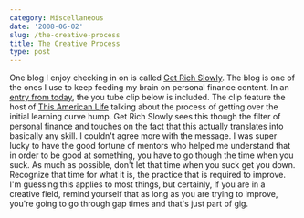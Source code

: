 ```yaml
---
category: Miscellaneous
date: '2008-06-02'
slug: /the-creative-process
title: The Creative Process
type: post
---
```



One blog I enjoy checking in on is called
[Get Rich Slowly](http://www.getrichslowly.org/). The blog is one
of the ones I use to keep feeding my brain on personal finance
content. In an
[entry from today](http://www.getrichslowly.org/blog/2008/06/02/closing-the-gap-between-dreams-and-reality/),
the you tube clip below is included. The clip feature the host of
[This American Life](http://www.thisamericanlife.org/) talking
about the process of getting over the initial learning curve hump.
Get Rich Slowly sees this though the filter of personal finance and
touches on the fact that this actually translates into basically
any skill. I couldn't agree more with the message. I was super
lucky to have the good fortune of mentors who helped me understand
that in order to be good at something, you have to go though the
time when you suck. As much as possible, don't let that time when
you suck get you down. Recognize that time for what it is, the
practice that is required to improve.
I'm guessing this applies to most things, but certainly, if you are
in a creative field, remind yourself that as long as you are trying
to improve, you're going to go through gap times and that's just
part of gig.